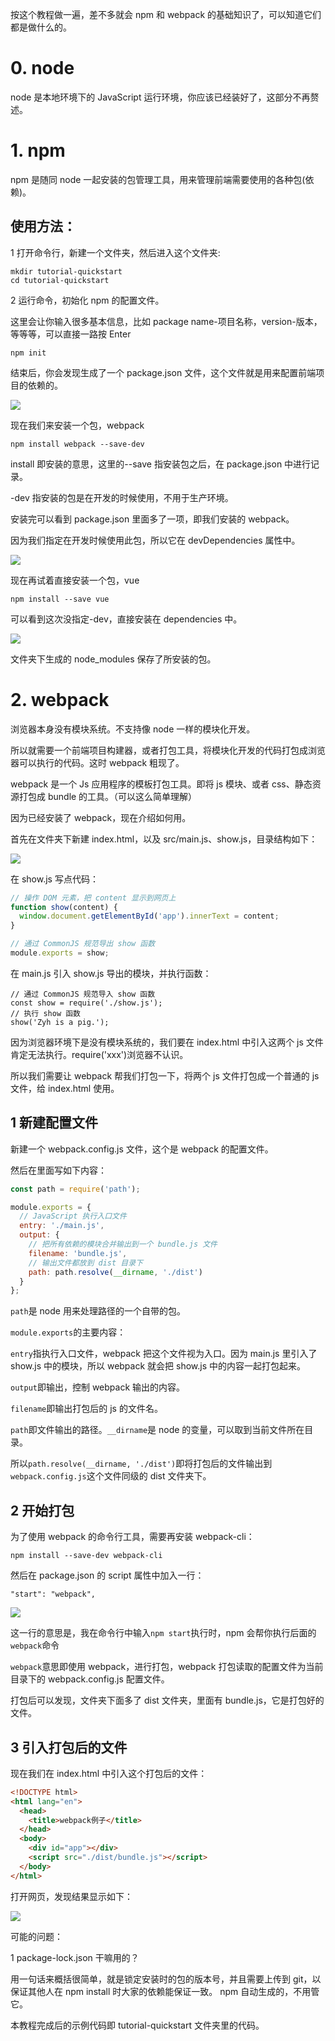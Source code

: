 按这个教程做一遍，差不多就会 npm 和 webpack 的基础知识了，可以知道它们都是做什么的。

# 0. node

node 是本地环境下的 JavaScript 运行环境，你应该已经装好了，这部分不再赘述。

# 1. npm

npm 是随同 node 一起安装的包管理工具，用来管理前端需要使用的各种包(依赖)。

## 使用方法：

1 打开命令行，新建一个文件夹，然后进入这个文件夹:

```
mkdir tutorial-quickstart
cd tutorial-quickstart
```

2 运行命令，初始化 npm 的配置文件。

这里会让你输入很多基本信息，比如 package name-项目名称，version-版本，等等等，可以直接一路按 Enter

```
npm init
```

结束后，你会发现生成了一个 package.json 文件，这个文件就是用来配置前端项目的依赖的。

![](../assets/package.png)

现在我们来安装一个包，webpack

```
npm install webpack --save-dev
```

install 即安装的意思，这里的--save 指安装包之后，在 package.json 中进行记录。

-dev 指安装的包是在开发的时候使用，不用于生产环境。

安装完可以看到 package.json 里面多了一项，即我们安装的 webpack。

因为我们指定在开发时候使用此包，所以它在 devDependencies 属性中。

![](../assets/devDependencies.png)

现在再试着直接安装一个包，vue

```
npm install --save vue
```

可以看到这次没指定-dev，直接安装在 dependencies 中。

![](../assets/dependencies.png)

文件夹下生成的 node_modules 保存了所安装的包。

# 2. webpack

浏览器本身没有模块系统。不支持像 node 一样的模块化开发。

所以就需要一个前端项目构建器，或者打包工具，将模块化开发的代码打包成浏览器可以执行的代码。这时 webpack 粗现了。

webpack 是一个 Js 应用程序的模板打包工具。即将 js 模块、或者 css、静态资源打包成 bundle 的工具。（可以这么简单理解）

因为已经安装了 webpack，现在介绍如何用。

首先在文件夹下新建 index.html，以及 src/main.js、show.js，目录结构如下：

![](../assets/dir.png)

在 show.js 写点代码：

```js
// 操作 DOM 元素，把 content 显示到网页上
function show(content) {
  window.document.getElementById('app').innerText = content;
}

// 通过 CommonJS 规范导出 show 函数
module.exports = show;
```

在 main.js 引入 show.js 导出的模块，并执行函数：

```
// 通过 CommonJS 规范导入 show 函数
const show = require('./show.js');
// 执行 show 函数
show('Zyh is a pig.');
```

因为浏览器环境下是没有模块系统的，我们要在 index.html 中引入这两个 js 文件肯定无法执行。require('xxx')浏览器不认识。

所以我们需要让 webpack 帮我们打包一下，将两个 js 文件打包成一个普通的 js 文件，给 index.html 使用。

## 1 新建配置文件

新建一个 webpack.config.js 文件，这个是 webpack 的配置文件。

然后在里面写如下内容：

```js
const path = require('path');

module.exports = {
  // JavaScript 执行入口文件
  entry: './main.js',
  output: {
    // 把所有依赖的模块合并输出到一个 bundle.js 文件
    filename: 'bundle.js',
    // 输出文件都放到 dist 目录下
    path: path.resolve(__dirname, './dist')
  }
};
```

`path`是 node 用来处理路径的一个自带的包。

`module.exports`的主要内容：

`entry`指执行入口文件，webpack 把这个文件视为入口。因为 main.js 里引入了 show.js 中的模块，所以 webpack 就会把 show.js 中的内容一起打包起来。

`output`即输出，控制 webpack 输出的内容。

`filename`即输出打包后的 js 的文件名。

`path`即文件输出的路径。`__dirname`是 node 的变量，可以取到当前文件所在目录。

所以`path.resolve(__dirname, './dist')`即将打包后的文件输出到`webpack.config.js`这个文件同级的 dist 文件夹下。

## 2 开始打包

为了使用 webpack 的命令行工具，需要再安装 webpack-cli：

```
npm install --save-dev webpack-cli
```

然后在 package.json 的 script 属性中加入一行：

```
"start": "webpack",
```

![](../assets/npm-start.png)

这一行的意思是，我在命令行中输入`npm start`执行时，npm 会帮你执行后面的`webpack`命令

`webpack`意思即使用 webpack，进行打包，webpack 打包读取的配置文件为当前目录下的 webpack.config.js 配置文件。

打包后可以发现，文件夹下面多了 dist 文件夹，里面有 bundle.js，它是打包好的文件。

## 3 引入打包后的文件

现在我们在 index.html 中引入这个打包后的文件：

```html
<!DOCTYPE html>
<html lang="en">
  <head>
    <title>webpack例子</title>
  </head>
  <body>
    <div id="app"></div>
    <script src="./dist/bundle.js"></script>
  </body>
</html>
```

打开网页，发现结果显示如下：

![](../assets/result.png)

可能的问题：

1 package-lock.json 干嘛用的？

用一句话来概括很简单，就是锁定安装时的包的版本号，并且需要上传到 git，以保证其他人在 npm install 时大家的依赖能保证一致。
npm 自动生成的，不用管它。

本教程完成后的示例代码即 tutorial-quickstart 文件夹里的代码。
